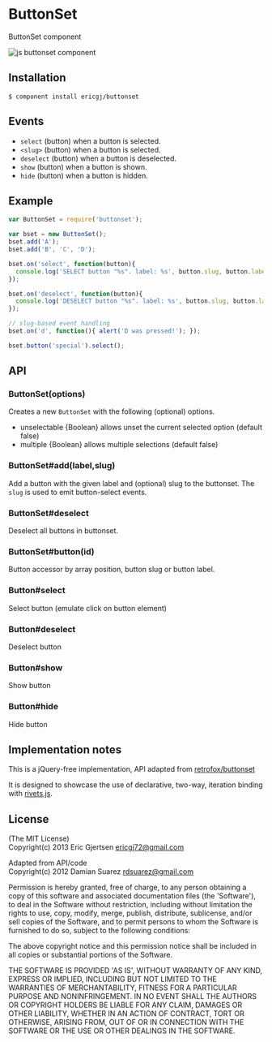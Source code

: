 
# ButtonSet

  ButtonSet component

  ![js buttonset
  component](http://f.cl.ly/items/2T2j301q1M0K0P3a1h21/Screen%20Shot%202012-09-19%20at%206.01.08%20PM.png)

## Installation

```
$ component install ericgj/buttonset
```

## Events

  - `select` (button) when a button is selected.
  - `<slug>` (button) when a button is selected.
  - `deselect` (button) when a button is deselected.
  - `show` (button) when a button is shown.
  - `hide` (button) when a button is hidden.

## Example

```js
var ButtonSet = require('buttonset');

var bset = new ButtonSet();
bset.add('A');
bset.add('B', 'C', 'D');

bset.on('select', function(button){
  console.log('SELECT button "%s". label: %s', button.slug, button.label);
});

bset.on('deselect', function(button){
  console.log('DESELECT button "%s". label: %s', button.slug, button.label);
});

// slug-based event handling
bset.on('d', function(){ alert('D was pressed!'); });

bset.button('special').select();

```

## API

### ButtonSet(options)

  Creates a new `ButtonSet` with the following (optional) options.

  - unselectable {Boolean} allows unset the current selected option (default false)
  - multiple {Boolean} allows multiple selections (default false)

### ButtonSet#add(label,slug)

  Add a button with the given label and (optional) slug to the buttonset.
  The `slug` is used to emit button-select events.

### ButtonSet#deselect

  Deselect all buttons in buttonset.

### ButtonSet#button(id)
  
  Button accessor by array position, button slug or button label.


### Button#select

  Select button (emulate click on button element) 

### Button#deselect

  Deselect button

### Button#show

  Show button

### Button#hide

  Hide button


## Implementation notes

  This is a jQuery-free implementation, API adapted from 
  [retrofox/buttonset](http://github.com/retrofox/buttonset)

  It is designed to showcase the use of declarative, two-way, iteration binding with 
  [rivets.js](http://rivetsjs.com).
  
## License

(The MIT License) <br/>
Copyright(c) 2013 Eric Gjertsen <ericgj72@gmail.com>

Adapted from API/code <br/>
Copyright(c) 2012 Damian Suarez <rdsuarez@gmail.com>

Permission is hereby granted, free of charge, to any person obtaining
a copy of this software and associated documentation files (the
'Software'), to deal in the Software without restriction, including
without limitation the rights to use, copy, modify, merge, publish,
distribute, sublicense, and/or sell copies of the Software, and to
permit persons to whom the Software is furnished to do so, subject to
the following conditions:

The above copyright notice and this permission notice shall be
included in all copies or substantial portions of the Software.

THE SOFTWARE IS PROVIDED 'AS IS', WITHOUT WARRANTY OF ANY KIND,
EXPRESS OR IMPLIED, INCLUDING BUT NOT LIMITED TO THE WARRANTIES OF
MERCHANTABILITY, FITNESS FOR A PARTICULAR PURPOSE AND NONINFRINGEMENT.
IN NO EVENT SHALL THE AUTHORS OR COPYRIGHT HOLDERS BE LIABLE FOR ANY
CLAIM, DAMAGES OR OTHER LIABILITY, WHETHER IN AN ACTION OF CONTRACT,
TORT OR OTHERWISE, ARISING FROM, OUT OF OR IN CONNECTION WITH THE
SOFTWARE OR THE USE OR OTHER DEALINGS IN THE SOFTWARE.
